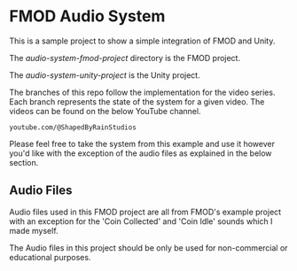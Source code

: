 # FMOD Audio System

This is a sample project to show a simple integration of FMOD and Unity.

The *audio-system-fmod-project* directory is the FMOD project.

The *audio-system-unity-project* is the Unity project.

The branches of this repo follow the implementation for the video series. Each branch represents the state of the system for a given video. The videos can be found on the below YouTube channel.

`youtube.com/@ShapedByRainStudios`

Please feel free to take the system from this example and use it however you'd like with the exception of the audio files as explained in the below section.

## Audio Files

Audio files used in this FMOD project are all from FMOD's example project with an exception for the 'Coin Collected' and 'Coin Idle' sounds which I made myself. 

The Audio files in this project should be only be used for non-commercial or educational purposes.
